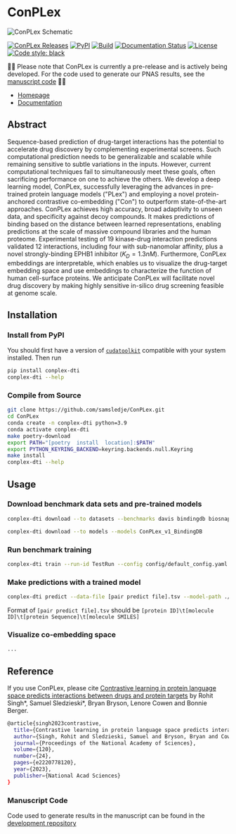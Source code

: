 # ConPLex

![ConPLex Schematic](assets/images/Fig2_Schematic.png)

[![ConPLex Releases](https://img.shields.io/github/v/release/samsledje/ConPLex?include_prereleases)](https://github.com/samsledje/ConPLex/releases)
[![PyPI](https://img.shields.io/pypi/v/conplex-dti)](https://pypi.org/project/conplex-dti/)
[![Build](https://github.com/samsledje/ConPLex/actions/workflows/build.yml/badge.svg)](https://github.com/samsledje/ConPLex/actions/workflows/build.yml)
[![Documentation Status](https://readthedocs.org/projects/conplex/badge/?version=latest)](https://conplex.readthedocs.io/en/main/?badge=main)
[![License](https://img.shields.io/github/license/samsledje/ConPLex)](https://github.com/samsledje/ConPLex/blob/main/LICENSE)
[![Code style: black](https://img.shields.io/badge/code%20style-black-000000.svg)](https://github.com/psf/black)

🚧🚧 Please note that ConPLex is currently a pre-release and is actively being developed. For the code used to generate our PNAS results, see the [manuscript code](https://github.com/samsledje/ConPLex_dev) 🚧🚧

 - [Homepage](http://conplex.csail.mit.edu)
 - [Documentation](https://d-script.readthedocs.io/en/main/)

## Abstract

Sequence-based prediction of drug-target interactions has the potential to accelerate drug discovery by complementing experimental screens. Such computational prediction needs to be generalizable and scalable while remaining sensitive to subtle variations in the inputs. However, current computational techniques fail to simultaneously meet these goals, often sacrificing performance on one to achieve the others. We develop a deep learning model, ConPLex, successfully leveraging the advances in pre-trained protein language models ("PLex") and employing  a novel  protein-anchored contrastive co-embedding ("Con") to outperform state-of-the-art approaches. ConPLex achieves high accuracy, broad adaptivity to unseen data, and specificity against decoy compounds. It makes predictions of binding based on the distance between learned representations, enabling predictions at the scale of massive compound libraries and the human proteome. Experimental testing of 19 kinase-drug interaction predictions validated 12 interactions, including four with sub-nanomolar affinity, plus a novel strongly-binding EPHB1 inhibitor ($K_D = 1.3nM$). Furthermore, ConPLex embeddings are interpretable, which enables us to visualize the drug-target embedding space and use embeddings to characterize the function of human cell-surface proteins. We anticipate ConPLex will facilitate novel drug discovery by making highly sensitive in-silico drug screening feasible at genome scale.

## Installation

### Install from PyPI

You should first have a version of [`cudatoolkit`](https://anaconda.org/nvidia/cudatoolkit) compatible with your system installed. Then run

```bash
pip install conplex-dti
conplex-dti --help
```

### Compile from Source

```bash
git clone https://github.com/samsledje/ConPLex.git
cd ConPLex
conda create -n conplex-dti python=3.9
conda activate conplex-dti
make poetry-download
export PATH="[poetry  install  location]:$PATH"
export PYTHON_KEYRING_BACKEND=keyring.backends.null.Keyring
make install
conplex-dti --help
```

## Usage

### Download benchmark data sets and pre-trained models

```bash
conplex-dti download --to datasets --benchmarks davis bindingdb biosnap biosnap_prot biosnap_mol dude
```

```bash
conplex-dti download --to models --models ConPLex_v1_BindingDB
```

### Run benchmark training

```bash
conplex-dti train --run-id TestRun --config config/default_config.yaml
```

### Make predictions with a trained model

```bash
conplex-dti predict --data-file [pair predict file].tsv --model-path ./models/ConPLex_v1_BindingDB.pt --outfile ./results.tsv
```

Format of `[pair predict file].tsv` should be `[protein ID]\t[molecule ID]\t[protein Sequence]\t[molecule SMILES]`

### Visualize co-embedding space

```bash
...
```

## Reference

If you use ConPLex, please cite [Contrastive learning in protein language space predicts interactions between drugs and protein targets](https://www.pnas.org/doi/10.1073/pnas.2220778120) by Rohit Singh*, Samuel Sledzieski*, Bryan Bryson, Lenore Cowen and Bonnie Berger.

```bash
@article{singh2023contrastive,
  title={Contrastive learning in protein language space predicts interactions between drugs and protein targets},
  author={Singh, Rohit and Sledzieski, Samuel and Bryson, Bryan and Cowen, Lenore and Berger, Bonnie},
  journal={Proceedings of the National Academy of Sciences},
  volume={120},
  number={24},
  pages={e2220778120},
  year={2023},
  publisher={National Acad Sciences}
}
```

### Manuscript Code

Code used to generate results in the manuscript can be found in the [development repository](https://github.com/samsledje/ConPLex_dev)
